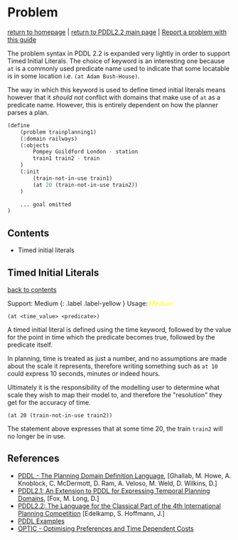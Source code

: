 # Problem

[return to homepage](../../readme.md) | [return to PDDL2.2 main page](./main.md) | [Report a problem with this guide](https://github.com/nergmada/pddl-reference/issues/new/choose)

The problem syntax in PDDL 2.2 is expanded very lightly in order to support Timed Initial Literals. The choice of keyword is an interesting one because `at` is a commonly used predicate name used to indicate that some locatable is in some location i.e. `(at Adam Bush-House)`.

The way in which this keyword is used to define timed initial literals means however that it *should not* conflict with domains that make use of `at` as a predicate name. However, this is entirely dependent on how the planner parses a plan.

```cl
(define
    (problem trainplanning1)
    (:domain railways)
    (:objects
        Pompey Guildford London - station
        train1 train2 - train
    )
    (:init
        (train-not-in-use train1)
        (at 20 (train-not-in-use train2))
    )

    ... goal omitted
)
```

## Contents

- Timed initial literals

## Timed Initial Literals

[back to contents](#contents)

Support: Medium
{: .label .label-yellow }
Usage: <span style="color:yellow">Medium</span>

`(at <time_value> <predicate>)`

A timed initial literal is defined using the time keyword, followed by the value for the point in time which the predicate becomes true, followed by the predicate itself.

In planning, time is treated as just a number, and no assumptions are made about the scale it represents, therefore writing something such as `at 10` could express 10 seconds, minutes or indeed hours.

Ultimately it is the responsibility of the modelling user to determine what scale they wish to map their model to, and therefore the "resolution" they get for the accuracy of time.

`(at 20 (train-not-in-use train2))`

The statement above expresses that at some time 20, the train `train2` will no longer be in use.

## References

- [PDDL - The Planning Domain Definition Language](http://www.cs.cmu.edu/~mmv/planning/readings/98aips-PDDL.pdf), [Ghallab, M. Howe, A. Knoblock, C. McDermott, D. Ram, A. Veloso, M. Weld, D. Wilkins, D.]
- [PDDL2.1: An Extension to PDDL for Expressing Temporal Planning Domains](https://jair.org/index.php/jair/article/view/10352/24759), [Fox, M. Long, D.]
- [PDDL2.2: The Language for the Classical Part of the 4th International Planning Competition](https://pdfs.semanticscholar.org/4b3c/0706d2673d817cc7c33e580858e65b134ba2.pdf) [Edelkamp, S. Hoffmann, J.]
- [PDDL Examples](https://github.com/yarox/pddl-examples)
- [OPTIC - Optimising Preferences and Time Dependent Costs](https://nms.kcl.ac.uk/planning/software/optic.html)